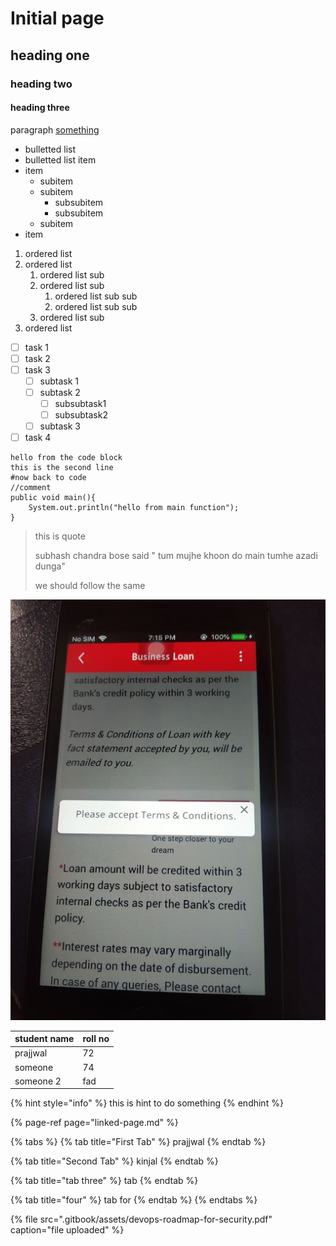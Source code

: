 # Initial page

## heading one

### heading two

#### heading three

paragraph [something](https://www.google.com)

* bulletted list
* bulletted list item
* item
  * subitem
  * subitem
    * subsubitem
    * subsubitem
  * subitem
* item

1. ordered list
2. ordered list
   1. ordered list sub
   2. ordered list sub
      1. ordered list sub sub
      2. ordered list sub sub
   3. ordered list sub
3. ordered list

* [ ] task 1
* [ ] task 2
* [ ] task 3
  * [ ] subtask 1
  * [ ] subtask 2
    * [ ] subsubtask1
    * [ ] subsubtask2
  * [ ] subtask 3
* [ ] task 4

```text
hello from the code block
this is the second line
#now back to code
//comment
public void main(){
    System.out.println("hello from main function");
}
```

> this is quote
>
> subhash chandra bose said " tum mujhe khoon do main tumhe azadi dunga"
>
> we should follow the same

![caption under the image](.gitbook/assets/tnc.jpg)

| student name | roll no |
| :--- | :--- |
| prajjwal | 72 |
| someone  | 74 |
| someone 2 | fad |

{% hint style="info" %}
this is hint to do something
{% endhint %}

{% page-ref page="linked-page.md" %}

{% tabs %}
{% tab title="First Tab" %}
prajjwal
{% endtab %}

{% tab title="Second Tab" %}
kinjal
{% endtab %}

{% tab title="tab three" %}
tab
{% endtab %}

{% tab title="four" %}
tab for
{% endtab %}
{% endtabs %}

{% file src=".gitbook/assets/devops-roadmap-for-security.pdf" caption="file uploaded" %}



